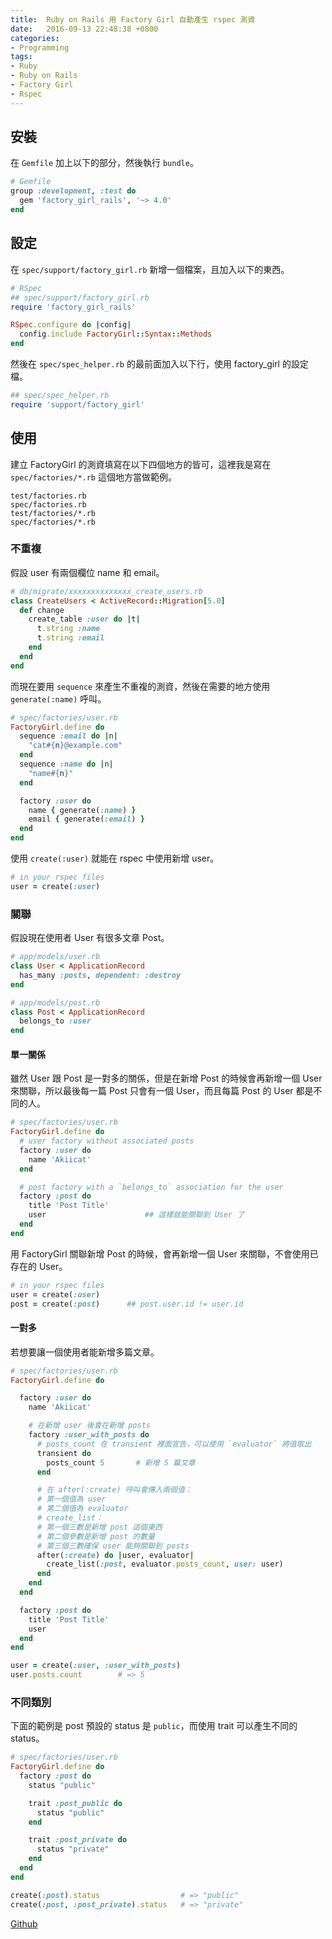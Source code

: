 ```yaml
---
title:  Ruby on Rails 用 Factory Girl 自動產生 rspec 測資
date:   2016-09-13 22:48:38 +0800
categories:
- Programming
tags:
- Ruby
- Ruby on Rails
- Factory Girl
- Rspec
---
```


## 安裝

在 `Gemfile` 加上以下的部分，然後執行 `bundle`。

```ruby
# Gemfile
group :development, :test do
  gem 'factory_girl_rails', '~> 4.0'
end
```

## 設定

在 `spec/support/factory_girl.rb` 新增一個檔案，且加入以下的東西。

```ruby
# RSpec
## spec/support/factory_girl.rb
require 'factory_girl_rails'

RSpec.configure do |config|
  config.include FactoryGirl::Syntax::Methods
end
```

然後在 `spec/spec_helper.rb` 的最前面加入以下行，使用 factory_girl 的設定檔。

```ruby
## spec/spec_helper.rb
require 'support/factory_girl'
```

<!-- more -->

## 使用

建立 FactoryGirl 的測資填寫在以下四個地方的皆可，這裡我是寫在 `spec/factories/*.rb` 這個地方當做範例。

```
test/factories.rb
spec/factories.rb
test/factories/*.rb
spec/factories/*.rb
```

### 不重複

假設 user 有兩個欄位 name 和 email。

```ruby
# db/migrate/xxxxxxxxxxxxxx_create_users.rb
class CreateUsers < ActiveRecord::Migration[5.0]
  def change
    create_table :user do |t|
      t.string :name
      t.string :email
    end
  end
end
```

而現在要用 `sequence` 來產生不重複的測資，然後在需要的地方使用 `generate(:name)` 呼叫。

```ruby
# spec/factories/user.rb
FactoryGirl.define do
  sequence :email do |n|
    "cat#{n}@example.com"
  end
  sequence :name do |n|
    "name#{n}"
  end

  factory :user do
    name { generate(:name) }
    email { generate(:email) }
  end
end
```

使用 `create(:user)` 就能在 rspec 中使用新增 user。

```ruby
# in your rspec files
user = create(:user)
```

### 關聯

假設現在使用者 User 有很多文章 Post。

```ruby
# app/models/user.rb
class User < ApplicationRecord
  has_many :posts, dependent: :destroy
end

# app/models/post.rb
class Post < ApplicationRecord
  belongs_to :user
end
```

#### 單一關係

雖然 User 跟 Post 是一對多的關係，但是在新增 Post 的時候會再新增一個 User
來關聯，所以最後每一篇 Post 只會有一個 User，而且每篇 Post 的 User 都是不同的人。

```ruby
# spec/factories/user.rb
FactoryGirl.define do
  # user factory without associated posts
  factory :user do
    name 'Akiicat'
  end

  # post factory with a `belongs_to` association for the user
  factory :post do
    title 'Post Title'
    user                      ## 這樣就能關聯到 User 了
  end
end

```

用 FactoryGirl 關聯新增 Post 的時候，會再新增一個 User 來關聯，不會使用已存在的 User。

```ruby
# in your rspec files
user = create(:user)
post = create(:post)      ## post.user.id != user.id
```

#### 一對多

若想要讓一個使用者能新增多篇文章。

```ruby
# spec/factories/user.rb
FactoryGirl.define do

  factory :user do
    name 'Akiicat'

    # 在新增 user 後會在新增 posts
    factory :user_with_posts do
      # posts_count 在 transient 裡面宣告，可以使用 `evaluator` 將值取出
      transient do
        posts_count 5       # 新增 5 篇文章
      end

      # 在 after(:create) 呼叫會傳入兩個值：
      # 第一個值為 user
      # 第二個值為 evaluator
      # create_list：
      # 第一個三數是新增 post 這個東西
      # 第二個參數是新增 post 的數量
      # 第三個三數確保 user 能夠關聯到 posts
      after(:create) do |user, evaluator|
        create_list(:post, evaluator.posts_count, user: user)
      end
    end
  end

  factory :post do
    title 'Post Title'
    user
  end
end
```

```ruby
user = create(:user, :user_with_posts)
user.posts.count        # => 5
```

### 不同類別

下面的範例是 post 預設的 status 是 `public`，而使用 trait 可以產生不同的 status。

```ruby
# spec/factories/user.rb
FactoryGirl.define do
  factory :post do
    status "public"

	trait :post_public do
      status "public"
    end

    trait :post_private do
      status "private"
    end
  end
end
```

```ruby
create(:post).status                  # => "public"
create(:post, :post_private).status   # => "private"
```

[Github](https://github.com/thoughtbot/factory_girl_rails)
